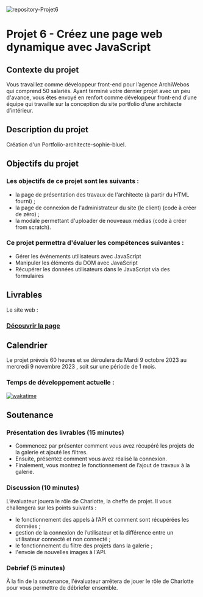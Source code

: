 ![repository-Projet6](https://github.com/aurelienLRY/OCC-P6-Shopie-bluel/assets/83220559/f9fbeb00-a2bb-4087-864c-d9e2fa009597)

# Projet 6 - Créez une page web dynamique avec JavaScript

## Contexte du projet
Vous travaillez comme développeur front-end pour l’agence ArchiWebos qui comprend 50 salariés. 
Ayant terminé votre dernier projet avec un peu d'avance, vous êtes envoyé en renfort comme développeur front-end d’une équipe qui travaille sur la conception du site portfolio d’une architecte d’intérieur.


## Description du projet
Création d'un Portfolio-architecte-sophie-bluel.

## Objectifs du projet
### Les objectifs de ce projet sont les suivants :
- la page de présentation des travaux de l'architecte (à partir du HTML fourni) ;
- la page de connexion de l'administrateur du site (le client) (code à créer de zéro) ;
- la modale permettant d'uploader de nouveaux médias (code à créer from scratch).


### Ce projet permettra d'évaluer les compétences suivantes :
- Gérer les événements utilisateurs avec JavaScript
- Manipuler les éléments du DOM avec JavaScript
- Récupérer les données utilisateurs dans le JavaScript via des formulaires


## Livrables
Le site web : 
### [Découvrir la page](#)


## Calendrier
Le projet prévois 60 heures et se déroulera du Mardi 9 octobre 2023 au mercredi 9 novembre 2023 , soit sur une période de 1 mois.

### Temps de développement actuelle : 
[![wakatime](https://wakatime.com/badge/user/dfdaf0d3-5ae8-4997-92c1-563d24f5d7d4/project/683da225-7b07-445c-b7ac-a5c90e219479.svg)](https://wakatime.com/badge/user/dfdaf0d3-5ae8-4997-92c1-563d24f5d7d4/project/683da225-7b07-445c-b7ac-a5c90e219479)

## Soutenance 
### Présentation des livrables (15 minutes) 
- Commencez par présenter comment vous avez récupéré les projets de la galerie et ajouté les filtres.
- Ensuite, présentez comment vous avez réalisé la connexion.
- Finalement, vous montrez le fonctionnement de l’ajout de travaux à la galerie.

### Discussion (10 minutes) 
L’évaluateur jouera le rôle de Charlotte, la cheffe de projet. Il vous challengera sur les points suivants :
- le fonctionnement des appels à l’API et comment sont récupérées les données ;
- gestion de la connexion de l’utilisateur et la différence entre un utilisateur connecté et non connecté ;
- le fonctionnement du filtre des projets dans la galerie ;
- l'envoie de nouvelles images à l'API. 
### Debrief (5 minutes)
À la fin de la soutenance, l'évaluateur arrêtera de jouer le rôle de Charlotte pour vous permettre de débriefer ensemble.
